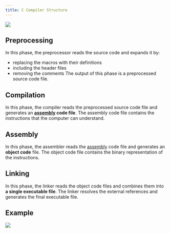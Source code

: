 ```yaml
---
title: C Compiler Structure
---
```


![](../attachments/cleanshot-2025-01-19-at-2226492x.png)
## Preprocessing
In this phase, the preprocessor reads the source code and expands it by:
- replacing the macros with their definitions
- including the header files
- removing the comments
The output of this phase is a preprocessed source code file.

## Compilation
In this phase, the compiler reads the preprocessed source code file and generates an **[assembly](/computer-architecture-network-technology-and-operating-systems/architecture/assembly) code file**. The assembly code file contains the instructions that the computer can understand.

## Assembly
In this phase, the assembler reads the [assembly](/computer-architecture-network-technology-and-operating-systems/architecture/assembly) code file and generates an **object code** file. The object code file contains the binary representation of the instructions.

## Linking
In this phase, the linker reads the object code files and combines them into **a single executable file**. The linker resolves the external references and generates the final executable file.

## Example
![](../attachments/cleanshot-2025-01-19-at-2227082x.png)